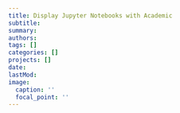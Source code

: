 ```yaml
---
title: Display Jupyter Notebooks with Academic
subtitle: 
summary: 
authors:
tags: []
categories: []
projects: []
date:
lastMod:
image:
  caption: ''
  focal_point: ''
---
```

